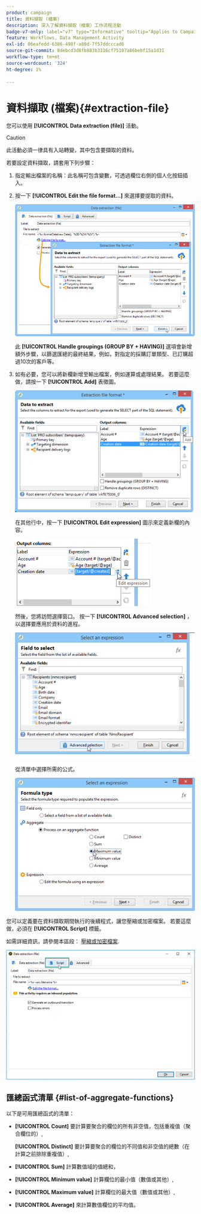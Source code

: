 ```yaml
---
product: campaign
title: 資料擷取 (檔案)
description: 深入了解資料擷取（檔案）工作流程活動
badge-v7-only: label="v7" type="Informative" tooltip="Applies to Campaign Classic v7 only"
feature: Workflows, Data Management Activity
exl-id: 06eafedd-6386-498f-a80d-7f57ddcccad6
source-git-commit: 8debcd3d8fb883b3316cf75187a86bebf15a1d31
workflow-type: tm+mt
source-wordcount: '324'
ht-degree: 1%

---
```


# 資料擷取 (檔案){#extraction-file}



您可以使用 **[!UICONTROL Data extraction (file)]** 活動。

>[!CAUTION]
>
>此活動必須一律具有入站轉變，其中包含要擷取的資料。

若要設定資料擷取，請套用下列步驟：

1. 指定輸出檔案的名稱：此名稱可包含變數，可透過欄位右側的個人化按鈕插入。
1. 按一下 **[!UICONTROL Edit the file format...]** 來選擇要提取的資料。

   ![](assets/s_advuser_extract_file_param.png)

   此 **[!UICONTROL Handle groupings (GROUP BY + HAVING)]** 選項會新增額外步驟，以篩選匯總的最終結果，例如，對指定的採購訂單類型、已訂購超過10次的客戶等。

1. 如有必要，您可以將新欄新增至輸出檔案，例如運算或處理結果。 若要這麼做，請按一下 **[!UICONTROL Add]** 表徵圖。

   ![](assets/s_advuser_extract_file_add_col.png)

   在其他行中，按一下 **[!UICONTROL Edit expression]** 圖示來定義新欄的內容。

   ![](assets/s_advuser_extract_file_add_exp.png)

   然後，您將訪問選擇窗口。 按一下 **[!UICONTROL Advanced selection]** ，以選擇要應用於資料的進程。

   ![](assets/s_advuser_extract_file_advanced_selection.png)

   從清單中選擇所需的公式。

   ![](assets/s_advuser_extract_file_agregate_values.png)

您可以定義要在資料擷取期間執行的後續程式，讓您壓縮或加密檔案。 若要這麼做，必須在 **[!UICONTROL Script]** 標籤。

如需詳細資訊，請參閱本區段： [壓縮或加密檔案](how-to-use-workflow-data.md#zipping-or-encrypting-a-file).

![](assets/postprocessing_dataextraction.png)

## 匯總函式清單 {#list-of-aggregate-functions}

以下是可用匯總函式的清單：

* **[!UICONTROL Count]** 要計算要聚合的欄位的所有非空值，包括重複值（聚合欄位的）,

   **[!UICONTROL Distinct]** 要計算要聚合的欄位的不同值和非空值的總數（在計算之前排除重複值）,

* **[!UICONTROL Sum]** 計算數值域的值總和，
* **[!UICONTROL Minimum value]** 計算欄位的最小值（數值或其他）,
* **[!UICONTROL Maximum value]** 計算欄位的最大值（數值或其他）,
* **[!UICONTROL Average]** 來計算數值欄位的平均值。
